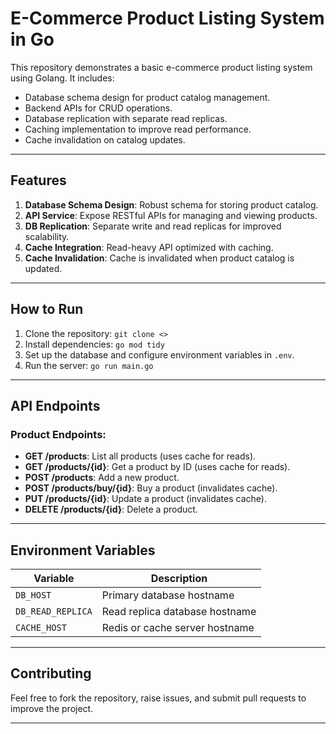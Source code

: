 # E-Commerce Product Listing System in Go

This repository demonstrates a basic e-commerce product listing system using Golang. It includes:
- Database schema design for product catalog management.
- Backend APIs for CRUD operations.
- Database replication with separate read replicas.
- Caching implementation to improve read performance.
- Cache invalidation on catalog updates.

---

## Features
1. **Database Schema Design**: Robust schema for storing product catalog.
2. **API Service**: Expose RESTful APIs for managing and viewing products.
3. **DB Replication**: Separate write and read replicas for improved scalability.
4. **Cache Integration**: Read-heavy API optimized with caching.
5. **Cache Invalidation**: Cache is invalidated when product catalog is updated.

---

## How to Run
1. Clone the repository: `git clone <>`
2. Install dependencies: `go mod tidy`
3. Set up the database and configure environment variables in `.env`.
4. Run the server: `go run main.go`

---

## API Endpoints
### Product Endpoints:
- **GET /products**: List all products (uses cache for reads).
- **GET /products/{id}**: Get a product by ID (uses cache for reads).
- **POST /products**: Add a new product.
- **POST /products/buy/{id}**: Buy a product (invalidates cache).
- **PUT /products/{id}**: Update a product (invalidates cache).
- **DELETE /products/{id}**: Delete a product.

---

## Environment Variables
| Variable         | Description                          |
|-------------------|--------------------------------------|
| `DB_HOST`        | Primary database hostname            |
| `DB_READ_REPLICA`| Read replica database hostname       |
| `CACHE_HOST`     | Redis or cache server hostname       |

---

## Contributing
Feel free to fork the repository, raise issues, and submit pull requests to improve the project.

---